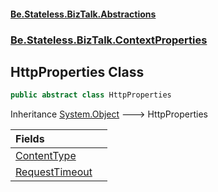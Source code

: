 #### [Be.Stateless.BizTalk.Abstractions](README.md 'README')
### [Be.Stateless.BizTalk.ContextProperties](Be.Stateless.BizTalk.ContextProperties.md 'Be.Stateless.BizTalk.ContextProperties')

## HttpProperties Class

```csharp
public abstract class HttpProperties
```

Inheritance [System.Object](https://docs.microsoft.com/en-us/dotnet/api/System.Object 'System.Object') &#129106; HttpProperties

| Fields | |
| :--- | :--- |
| [ContentType](HttpProperties.ContentType.md 'Be.Stateless.BizTalk.ContextProperties.HttpProperties.ContentType') | |
| [RequestTimeout](HttpProperties.RequestTimeout.md 'Be.Stateless.BizTalk.ContextProperties.HttpProperties.RequestTimeout') | |
